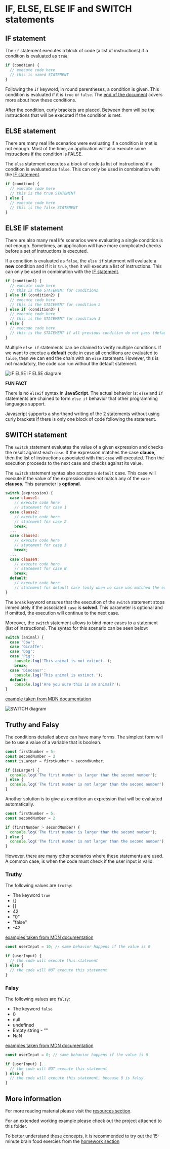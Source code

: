# IF, ELSE, ELSE IF and SWITCH statements

## IF statement

The `if` statement executes a block of code (a list of instructions) if a condition is evaluated as `true`.

```javascript
if (condtion) {
  // execute code here
  // this is named STATEMENT
}
```
Following the `if` keyword, in round parentheses, a condition is given. This condition is evaluated if it is `true` or `false`. The [end  of the document](#truthy-and-falsy) covers more about how these conditions.

After the condition, curly brackets are placed. Between them will be the instructions that will be executed if the condition is met. 

## ELSE statement

There are many real life scenarios were evaluating if a condition is met is not enough. Most of the time, an application will also execute some instructions if the condition is FALSE.

The `else` statement executes a block of code (a list of instructions) if a condition is evaluated as `false`. This can only be used in combination with the [IF statement](#if-statement).

```javascript
if (condtion) {
  // execute code here
  // this is the true STATEMENT
} else {
  // execute code here
  // this is the false STATEMENT
}
```

## ELSE IF statement

There are also many real life scenarios were evaluating a single condition is not enough. Sometimes, an application will have more complicated checks before a set of instructions is executed.

If a condition is evaluated as `false`, the `else if` statement will evaluate a **new** condition and if it is `true`, then it will execute a list of instructions. This can only be used in combination with the [IF statement](#if-statement).

```javascript
if (condtion1) {
  // execute code here
  // this is the STATEMENT for condition1
} else if (condition2) {
  // execute code here
  // this is the STATEMENT for condition 2
} else if (condition3) {
  // execute code here
  // this is the STATEMENT for condition 3
} else {
  // execude code here
  // this is the STATEMENT if all previous condition do not pass (default)
}
```
Multiple `else if` statements can be chained to verify multiple conditions. If we want to exectue a **default** code in case all conditions are evaluated to `false`, then we can end the chain with an `else` statement. However, this is not mandatory, the code can run without the default statement.

![IF ELSE IF ELSE diagram](https://media.geeksforgeeks.org/wp-content/uploads/if-elseif-ladder.jpg)

**FUN FACT**

There is no `elseif` syntax in **JavaScript**. The actual behavior is: `else` and `if` statements are chained to form `else if` behavior that other programming languages support.

Javascript supports a shorthand writing of the 2 statements without using curly brackets if there is only one block of code following the statement.

## SWITCH statement

The `switch` statement evaluates the value of a given expression and checks the result against each `case`. If the expression matches the case **clause**, then the list of instructions associated with that `case` will executed. Then the execution proceeds to the next case and checks against its value.

The `switch` statement syntax also accepts a `default` case. This case will execute if the value of the expression does not match any of the `case` **clauses**. This parameter is **optional**.

```javascript
switch (expression) {
  case clause1:
    // execute code here
    // statement for case 1
  case clause2:
    // execute code here
    // statement for case 2
    break;
  ...
  case clause3:
    // execute code here
    // statement for case 3
    break;
  ...
  case clauseN:
    // execute code here
    // statement for case N
    break;
  default:
    // execute code here
    // statement for default case (only when no case was matched the expression)
}
```

The `break` keyword ensures that the execution of the `switch` statement stops immediately if the associated `case` is **solved**. This parameter is optional and if omitted, the execution will continue to the next case.

Moreover, the `switch` statement allows to bind more cases to a statement (list of instructions). The syntax for this scenario can be seen below:

```javascript
switch (animal) {
  case 'Cow':
  case 'Giraffe':
  case 'Dog':
  case 'Pig':
    console.log('This animal is not extinct.');
    break;
  case 'Dinosaur':
    console.log('This animal is extinct.');
  default:
    console.log('Are you sure this is an animal?');
}
```
[example taken from MDN documentation](https://developer.mozilla.org/en-US/docs/Web/JavaScript/Reference/Statements/switch)


![SWITCH diagram](https://simplesnippets.tech/wp-content/uploads/2018/10/switch-case-statements-flow-diagram-in-javascript.jpg)

## Truthy and Falsy

The conditions detailed above can have many forms. The simplest form will be to use a value of a variable that is boolean.

```javascript
const firstNumber = 5;
const secondNumber = 2
const isLarger = firstNumber > secondNumber;

if (isLarger) {
  console.log('The first number is larger than the second number');
} else {
  console.log('The first number is not larger than the second number');
}
```
Another solution is to give as condition an expression that will be evaluated automatically.

```javascript
const firstNumber = 5;
const secondNumber = 2

if (firstNumber > secondNumber) {
  console.log('The first number is larger than the second number');
} else {
  console.log('The first number is not larger than the second number');
}
```
However, there are many other scenarios where these statements are used. A common case, is when the code must check if the user input is valid.

### Truthy

The following values are `truthy`:

- The keyword `true`
- {}
- []
- 42
- "0"
- "false"
- -42

[examples taken from MDN documentation](https://developer.mozilla.org/en-US/docs/Glossary/Truthy)

```javascript
const userInput = 10; // same behavior happens if the value is 0

if (userInput) {
  // the code will execute this statement
} else {
  // the code will NOT execute this statement
}
```

### Falsy

The following values are `falsy`:

- The keyword `false`
- 0
- null
- undefined
- Empty string - ""
- NaN

[examples taken from MDN documentation](https://developer.mozilla.org/en-US/docs/Glossary/Falsy)
```javascript
const userInput = 0; // same behavior happens if the value is 0

if (userInput) {
  // the code will NOT execute this statement
} else {
  // the code will execute this statement, because 0 is falsy
}
```

## More information

For more reading material please visit the [resources section](./resources.md).

For an extended working example please check out the project attached to this folder.

To better understand these concepts, it is recommended to try out the 15-minute brain food exercies from the [homework section](./homework.md)